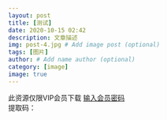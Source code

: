 ```yaml
---
layout: post
title: [测试]
date: 2020-10-15 02:42
description: 文章描述
img: post-4.jpg # Add image post (optional)
tags: [图片]
author: # Add name author (optional)
category: [image]
image: true
---
```

此资源仅限VIP会员下载
<a href="/category/pass/0005">输入会员密码</a>  
提取码：
